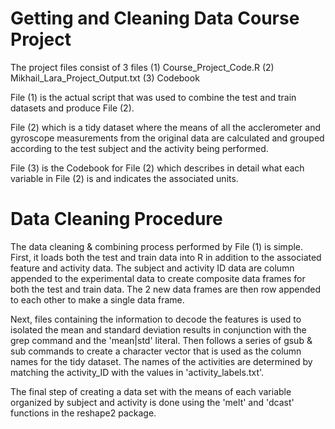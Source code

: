 # Getting and Cleaning Data Course Project

The project files consist of 3 files
      (1) Course_Project_Code.R
      (2) Mikhail_Lara_Project_Output.txt
      (3) Codebook

File (1) is the actual script that was used to combine the test and train datasets and produce File (2).

File (2) which is a tidy dataset where the means of all the acclerometer and gyroscope measurements from the original data are calculated and grouped according to the test subject and the activity being performed.

File (3) is the Codebook for File (2) which describes in detail what each variable in File (2) is and indicates the associated units.

# Data Cleaning Procedure

The data cleaning & combining process performed by File (1) is simple. First, it loads both the test and train data into R in addition to the associated feature and activity data. The subject and activity ID data are column appended to the experimental data to create composite data frames for both the test and train data. The 2 new data frames are then row appended to each other to make a single data frame.

Next, files containing the information to decode the features is used to isolated the mean and standard deviation results in conjunction with the grep command and the 'mean|std' literal. Then follows a series of gsub & sub commands to create a character vector that is used as the column names for the tidy dataset. The names of the activities are determined by matching the activity_ID with the values in 'activity_labels.txt'.

The final step of creating a data set with the means of each variable organized by subject and activity is done using the 'melt' and 'dcast' functions in the reshape2 package.


